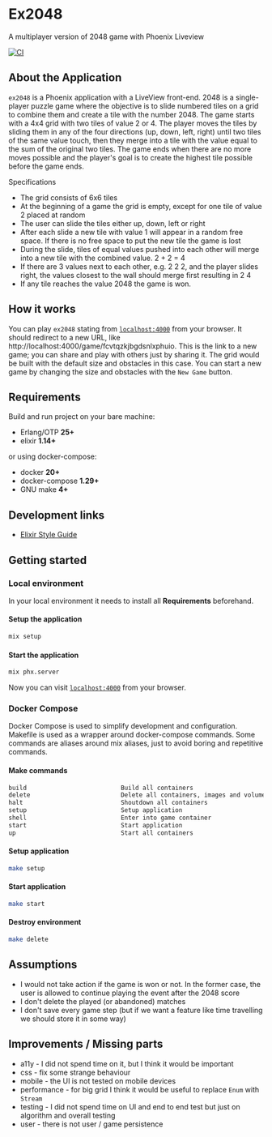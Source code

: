 # Ex2048

A multiplayer version of 2048 game with Phoenix Liveview

[![CI](https://github.com/lucazulian/ex2048/actions/workflows/ci.yml/badge.svg)](https://github.com/lucazulian/ex2048/actions/workflows/ci.yml)


## About the Application

`ex2048` is a Phoenix application with a LiveView front-end. 2048 is a single-player puzzle game where the objective is to slide numbered tiles on a grid to combine them and create a tile with the number 2048. The game starts with a 4x4 grid with two tiles of value 2 or 4. The player moves the tiles by sliding them in any of the four directions (up, down, left, right) until two tiles of the same value touch, then they merge into a tile with the value equal to the sum of the original two tiles. The game ends when there are no more moves possible and the player's goal is to create the highest tile possible before the game ends.

Specifications
- The grid consists of 6x6 tiles
- At the beginning of a game the grid is empty, except for one tile of value 2 placed at random
- The user can slide the tiles either up, down, left or right
- After each slide a new tile with value 1 will appear in a random free space. If there is no free space to put the new tile the game is lost
- During the slide, tiles of equal values pushed into each other will merge into a new tile with the combined value. 2 + 2 = 4
- If there are 3 values next to each other, e.g. 2 2 2, and the player slides right, the values closest to the wall should merge first resulting in 2 4
- If any tile reaches the value 2048 the game is won.

## How it works

You can play `ex2048` stating from [`localhost:4000`](http://localhost:4000) from your browser. It should redirect to a new URL, like http://localhost:4000/game/fcvtqzkjbgdsnlxphuio. This is the link to a new game; you can share and play with others just by sharing it. The grid would be built with the default size and obstacles in this case.
You can start a new game by changing the size and obstacles with the `New Game` button.


## Requirements

Build and run project on your bare machine:

  - Erlang/OTP **25+**
  - elixir **1.14+**
  
or using docker-compose:

  - docker **20+**
  - docker-compose **1.29+**
  - GNU make **4+**
  

## Development links

  * [Elixir Style Guide](https://github.com/christopheradams/elixir_style_guide)
  

## Getting started
 
### Local environment

In your local environment it needs to install all **Requirements** beforehand.

#### Setup the application

```bash
mix setup
```

#### Start the application

```bash
mix phx.server
```

Now you can visit [`localhost:4000`](http://localhost:4000) from your browser.


### Docker Compose

Docker Compose is used to simplify development and configuration.
Makefile is used as a wrapper around docker-compose commands.
Some commands are aliases around mix aliases, just to avoid boring and repetitive commands. 

#### Make commands

```bash
build                          Build all containers
delete                         Delete all containers, images and volumes
halt                           Shoutdown all containers
setup                          Setup application
shell                          Enter into game container
start                          Start application
up                             Start all containers
```

#### Setup application

```bash
make setup
```

#### Start application

```bash
make start
```

#### Destroy environment

```bash
make delete
```


## Assumptions

  - I would not take action if the game is won or not. In the former case, the user is allowed to continue playing the event after the 2048 score
  - I don't delete the played (or abandoned) matches
  - I don't save every game step (but if we want a feature like time travelling we should store it in some way)
  

## Improvements / Missing parts

  - a11y - I did not spend time on it, but I think it would be important
  - css - fix some strange behaviour
  - mobile - the UI is not tested on mobile devices
  - performance - for big grid I think it would be useful to replace `Enum` with `Stream`
  - testing - I did not spend time on UI and end to end test but just on algorithm and overall testing
  - user - there is not user / game persistence
